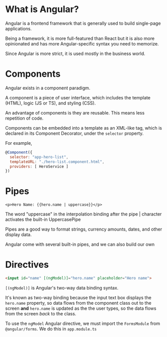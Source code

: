 # What is Angular?
Angular is a frontend framework that is generally used to build single-page applications.

Being a framework, it is more full-featured than React but it is also more opinionated and has more Angular-specific syntax you need to memorize.

Since Angular is more strict, it is used mostly in the business world.

# Components
Angular exists in a component paradigm.

A component is a piece of user interface, which includes the template (HTML), logic (JS or TS), and styling (CSS).

An advantage of components is they are reusable. This means less repetition of code.

Components can be embedded into a template as an XML-like tag, which is declared in its Component Decorator, under the `selector` property.

For example,

```javascript
@Component({
  selector: "app-hero-list",
  templateURL: "./hero-list.component.html",
  providers: [ HeroService ]
})
```

# Pipes
`<p>Hero Name: {{hero.name | uppercase}}</p>`

The word "uppercase" in the interpolation binding after the pipe | character activates the built-in UppercasePipe

Pipes are a good way to format strings, currency amounts, dates, and other display data.

Angular come with several built-in pipes, and we can also build our own

# Directives
```html
<input id="name" [(ngModel)]="hero.name" placeholder="Hero name">
```
`[(ngModel)]` is Angular's two-way data binding syntax.

It's known as two-way binding because the input text box displays the `hero.name` property,
so data flows from the component class out to the screen **and** `hero.name` is updated as the the user types, so the data flows from the screen _back_ to the class.

To use the `ngModel` Angular directive, we must import the `FormsModule` from `@angular/forms`.
We do this in `app.module.ts`
